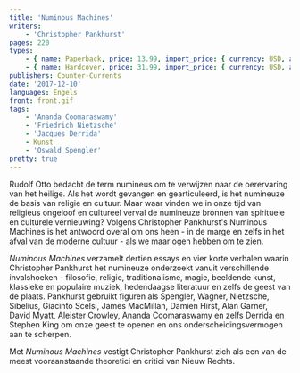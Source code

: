 ```yaml
---
title: 'Numinous Machines'
writers:
    - 'Christopher Pankhurst'
pages: 220
types:
    - { name: Paperback, price: 13.99, import_price: { currency: USD, amount: 12.0 }, isbn: 978-1-940933-45-0, size: { height: 229, width: 152, depth: 13 }, supplier: 'Ex Libris' }
    - { name: Hardcover, price: 31.99, import_price: { currency: USD, amount: 28.0 }, isbn: 978-1-940933-44-3, size: { height: 229, width: 152, depth: 16 }, supplier: 'Ex Libris' }
publishers: Counter-Currents
date: '2017-12-10'
languages: Engels
front: front.gif
tags:
    - 'Ananda Coomaraswamy'
    - 'Friedrich Nietzsche'
    - 'Jacques Derrida'
    - Kunst
    - 'Oswald Spengler'
pretty: true
---
```


Rudolf Otto bedacht de term numineus om te verwijzen naar de oerervaring van het heilige. Als het wordt gevangen en gearticuleerd, is het numineuze de basis van religie en cultuur. Maar waar vinden we in onze tijd van religieus ongeloof en cultureel verval de numineuze bronnen van spirituele en culturele vernieuwing? Volgens Christopher Pankhurst's Numinous Machines is het antwoord overal om ons heen - in de marge en zelfs in het afval van de moderne cultuur - als we maar ogen hebben om te zien.

*Numinous Machines* verzamelt dertien essays en vier korte verhalen waarin Christopher Pankhurst het numineuze onderzoekt vanuit verschillende invalshoeken - filosofie, religie, traditionalisme, magie, beeldende kunst, klassieke en populaire muziek, hedendaagse literatuur en zelfs de geest van de plaats. Pankhurst gebruikt figuren als Spengler, Wagner, Nietzsche, Sibelius, Giacinto Scelsi, James MacMillan, Damien Hirst, Alan Garner, David Myatt, Aleister Crowley, Ananda Coomaraswamy en zelfs Derrida en Stephen King om onze geest te openen en ons onderscheidingsvermogen aan te scherpen.

Met *Numinous Machines* vestigt Christopher Pankhurst zich als een van de meest vooraanstaande theoretici en critici van Nieuw Rechts.
